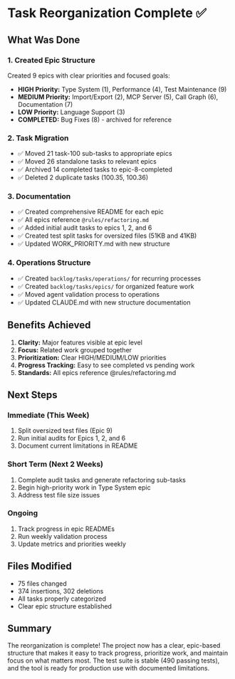 # Task Reorganization Complete ✅

## What Was Done

### 1. Created Epic Structure
Created 9 epics with clear priorities and focused goals:
- **HIGH Priority:** Type System (1), Performance (4), Test Maintenance (9)
- **MEDIUM Priority:** Import/Export (2), MCP Server (5), Call Graph (6), Documentation (7)
- **LOW Priority:** Language Support (3)
- **COMPLETED:** Bug Fixes (8) - archived for reference

### 2. Task Migration
- ✅ Moved 21 task-100 sub-tasks to appropriate epics
- ✅ Moved 26 standalone tasks to relevant epics
- ✅ Archived 14 completed tasks to epic-8-completed
- ✅ Deleted 2 duplicate tasks (100.35, 100.36)

### 3. Documentation
- ✅ Created comprehensive README for each epic
- ✅ All epics reference `@rules/refactoring.md`
- ✅ Added initial audit tasks to epics 1, 2, and 6
- ✅ Created test split tasks for oversized files (51KB and 41KB)
- ✅ Updated WORK_PRIORITY.md with new structure

### 4. Operations Structure
- ✅ Created `backlog/tasks/operations/` for recurring processes
- ✅ Created `backlog/tasks/epics/` for organized feature work
- ✅ Moved agent validation process to operations
- ✅ Updated CLAUDE.md with new structure documentation

## Benefits Achieved

1. **Clarity:** Major features visible at epic level
2. **Focus:** Related work grouped together
3. **Prioritization:** Clear HIGH/MEDIUM/LOW priorities
4. **Progress Tracking:** Easy to see completed vs pending work
5. **Standards:** All epics reference @rules/refactoring.md

## Next Steps

### Immediate (This Week)
1. Split oversized test files (Epic 9)
2. Run initial audits for Epics 1, 2, and 6
3. Document current limitations in README

### Short Term (Next 2 Weeks)
1. Complete audit tasks and generate refactoring sub-tasks
2. Begin high-priority work in Type System epic
3. Address test file size issues

### Ongoing
1. Track progress in epic READMEs
2. Run weekly validation process
3. Update metrics and priorities weekly

## Files Modified

- 75 files changed
- 374 insertions, 302 deletions
- All tasks properly categorized
- Clear epic structure established

## Summary

The reorganization is complete! The project now has a clear, epic-based structure that makes it easy to track progress, prioritize work, and maintain focus on what matters most. The test suite is stable (490 passing tests), and the tool is ready for production use with documented limitations.